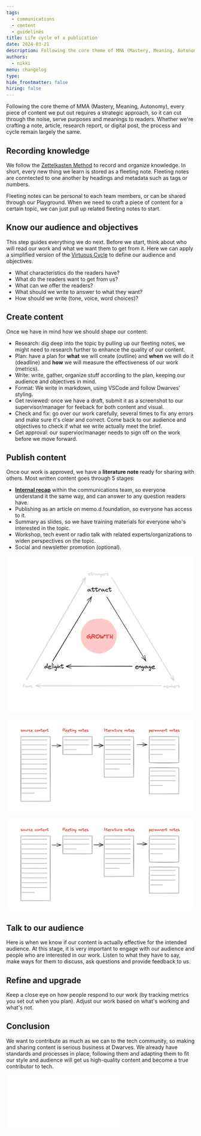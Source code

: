 ```yaml
---
tags:
  - communications
  - content
  - guidelines
title: Life cycle of a publication
date: 2024-03-21
description: Following the core theme of MMA (Mastery, Meaning, Autonomy), every piece of content we put out requires a strategic approach, so it can cut through the noise, serve purposes and meanings to readers. Whether we're crafting a note, article, research report, or digital post, the process and cycle remain largely the same...
authors:
  - nikki
menu: changelog
type: 
hide_frontmatter: false
hiring: false
---
```


Following the core theme of MMA (Mastery, Meaning, Autonomy), every piece of content we put out requires a strategic approach, so it can cut through the noise, serve purposes and meanings to readers. 
Whether we're crafting a note, article, research report, or digital post, the process and cycle remain largely the same.


## Recording knowledge
We follow the [Zettelkasten Method](https://www.google.com/url?sa=t&rct=j&q=&esrc=s&source=web&cd=&cad=rja&uact=8&ved=2ahUKEwjd1sqOxYSFAxWJma8BHS9-CmoQFnoECBAQAQ&url=https%3A%2F%2Fzettelkasten.de%2Foverview%2F&usg=AOvVaw3FPgOjz3YA4-_7PSvM22et&opi=89978449) to record and organize knowledge. In short, every new thing we learn is stored as a fleeting note. Fleeting notes are conntected to one another by headings and metadata such as tags or numbers.

Fleeting notes can be personal to each team members, or can be shared through our Playground. When we need to craft a piece of content for a certain topic, we can just pull up related fleeting notes to start.


## Know our audience and objectives
This step guides everything we do next. Before we start, think about who will read our work and what we want them to get from it. Here we can apply a simplified version of the [Virtuous Cycle](https://fourweekmba.com/virtuous-cycle/) to define our audience and objectives.
- What characteristics do the readers have?
- What do the readers want to get from us?
- What can we offer the readers?
- What should we write to answer to what they want?
- How should we write (tone, voice, word choices)?

## Create content
Once we have in mind how we should shape our content:
- Research: dig deep into the topic by pulling up our fleeting notes, we might need to research further to enhance the quality of our content.
- Plan: have a plan for **what** we will create (outline) and **when** we will do it (deadline) and **how** we will measure the effectiveness of our work (metrics).
- Write: write, gather, organize stuff according to the plan, keeping our audience and objectives in mind.
- Format: We write in markdown, using VSCode and follow Dwarves' styling.
- Get reviewed: once we have a draft, submit it as a screenshot to our supervisor/manager for feeback for both content and visual.
- Check and fix: go over our work carefully, several times to fix any errors and make sure it's clear and correct. Come back to our audience and objectives to check if what we write actually meet the brief.
- Get approval: our supervior/manager needs to sign off on the work before we move forward.

## Publish content
Once our work is approved, we have a **literature note** ready for sharing with others. Most written content goes through 5 stages:
- [**Internal recap**](how-to-recap-a-publication.md) within the communications team, so everyone understand it the same way, and can answer to any question readers have.
- Publishing as an article on memo.d.foundation, so everyone has access to it.
- Summary as slides, so we have training materials for everyone who's interested in the topic.
- Workshop, tech event or radio talk with related experts/organizations to widen perspectives on the topic.
- Social and newsletter promotion (optional).

![](assets/lifecycle-of-a-publication-20240329170000789.webp)

![](assets/lifecycle-of-a-publication-20240329170011754.webp)

![](assets/lifecycle-of-a-publication-20240329170018092.webp)
## Talk to our audience
Here is when we know if our content is actually effective for the intended audience. At this stage, it is very important to engage with our audience and people who are interested in our work. Listen to what they have to say, make ways for them to discuss, ask questions and provide feedback to us.

## Refine and upgrade
Keep a close eye on how people respond to our work (by tracking metrics you set out when you plan). Adjust our work based on what's working and what's not.

## Conclusion
We want to contribute as much as we can to the tech community, so making and sharing content is serious business at Dwarves. 
We already have standards and processes in place, following them and adapting them to fit our style and audience will get us high-quality content and become a true contributor to tech.

![](assets/lifecycle-of-a-publication.pdf)